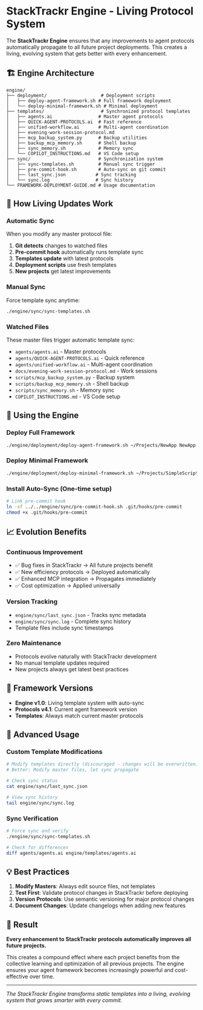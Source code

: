 # StackTrackr Engine - Living Protocol System

The **StackTrackr Engine** ensures that any improvements to agent protocols automatically propagate to all future project deployments. This creates a living, evolving system that gets better with every enhancement.

## 🏗️ Engine Architecture

```
engine/
├── deployment/                    # Deployment scripts
│   ├── deploy-agent-framework.sh # Full framework deployment
│   └── deploy-minimal-framework.sh # Minimal deployment
├── templates/                     # Synchronized protocol templates
│   ├── agents.ai                 # Master agent protocols
│   ├── QUICK-AGENT-PROTOCOLS.ai  # Fast reference
│   ├── unified-workflow.ai       # Multi-agent coordination
│   ├── evening-work-session-protocol.md
│   ├── mcp_backup_system.py      # Backup utilities
│   ├── backup_mcp_memory.sh      # Shell backup
│   ├── sync_memory.sh            # Memory sync
│   └── COPILOT_INSTRUCTIONS.md   # VS Code setup
├── sync/                         # Synchronization system
│   ├── sync-templates.sh         # Manual sync trigger
│   ├── pre-commit-hook.sh        # Auto-sync on git commit
│   ├── last_sync.json           # Sync tracking
│   └── sync.log                 # Sync history
└── FRAMEWORK-DEPLOYMENT-GUIDE.md # Usage documentation
```

## 🔄 How Living Updates Work

### **Automatic Sync**
When you modify any master protocol file:
1. **Git detects** changes to watched files
2. **Pre-commit hook** automatically runs template sync
3. **Templates update** with latest protocols
4. **Deployment scripts** use fresh templates
5. **New projects** get latest improvements

### **Manual Sync**
Force template sync anytime:
```bash
./engine/sync/sync-templates.sh
```

### **Watched Files**
These master files trigger automatic template sync:
- `agents/agents.ai` - Master protocols
- `agents/QUICK-AGENT-PROTOCOLS.ai` - Quick reference
- `agents/unified-workflow.ai` - Multi-agent coordination
- `docs/evening-work-session-protocol.md` - Work sessions
- `scripts/mcp_backup_system.py` - Backup system
- `scripts/backup_mcp_memory.sh` - Shell backup
- `scripts/sync_memory.sh` - Memory sync
- `COPILOT_INSTRUCTIONS.md` - VS Code setup

## 🚀 Using the Engine

### **Deploy Full Framework**
```bash
./engine/deployment/deploy-agent-framework.sh ~/Projects/NewApp NewApp
```

### **Deploy Minimal Framework**
```bash
./engine/deployment/deploy-minimal-framework.sh ~/Projects/SimpleScript
```

### **Install Auto-Sync (One-time setup)**
```bash
# Link pre-commit hook
ln -sf ../../engine/sync/pre-commit-hook.sh .git/hooks/pre-commit
chmod +x .git/hooks/pre-commit
```

## 📈 Evolution Benefits

### **Continuous Improvement**
- ✅ Bug fixes in StackTrackr → All future projects benefit
- ✅ New efficiency protocols → Deployed automatically
- ✅ Enhanced MCP integration → Propagates immediately
- ✅ Cost optimization → Applied universally

### **Version Tracking**
- `engine/sync/last_sync.json` - Tracks sync metadata
- `engine/sync/sync.log` - Complete sync history
- Template files include sync timestamps

### **Zero Maintenance**
- Protocols evolve naturally with StackTrackr development
- No manual template updates required
- New projects always get latest best practices

## 🎯 Framework Versions

- **Engine v1.0**: Living template system with auto-sync
- **Protocols v4.1**: Current agent framework version
- **Templates**: Always match current master protocols

## 🔧 Advanced Usage

### **Custom Template Modifications**
```bash
# Modify templates directly (discouraged - changes will be overwritten)
# Better: Modify master files, let sync propagate

# Check sync status
cat engine/sync/last_sync.json

# View sync history
tail engine/sync/sync.log
```

### **Sync Verification**
```bash
# Force sync and verify
./engine/sync/sync-templates.sh

# Check for differences
diff agents/agents.ai engine/templates/agents.ai
```

## 💡 Best Practices

1. **Modify Masters**: Always edit source files, not templates
2. **Test First**: Validate protocol changes in StackTrackr before deploying
3. **Version Protocols**: Use semantic versioning for major protocol changes
4. **Document Changes**: Update changelogs when adding new features

## 🌟 Result

**Every enhancement to StackTrackr protocols automatically improves all future projects.**

This creates a compound effect where each project benefits from the collective learning and optimization of all previous projects. The engine ensures your agent framework becomes increasingly powerful and cost-effective over time.

---

*The StackTrackr Engine transforms static templates into a living, evolving system that grows smarter with every commit.*
